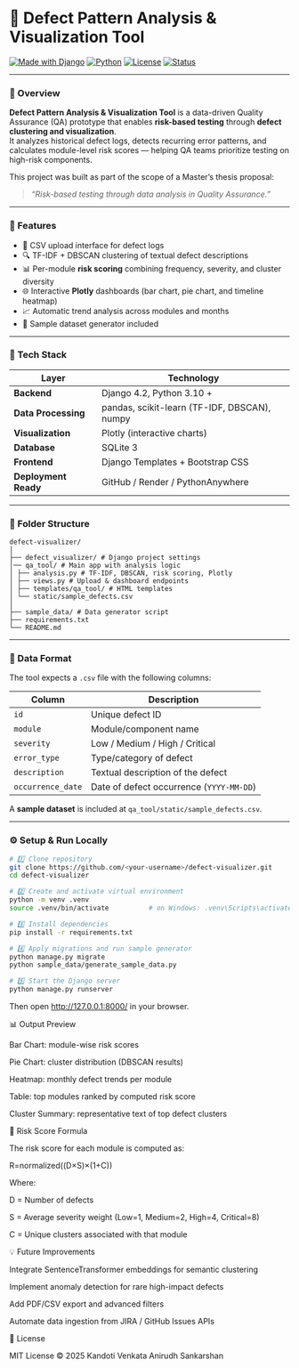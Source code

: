 # 🧠 Defect Pattern Analysis & Visualization Tool

[![Made with Django](https://img.shields.io/badge/Made%20with-Django-green)](https://www.djangoproject.com/)
[![Python](https://img.shields.io/badge/Python-3.10%2B-blue)](https://www.python.org/)
[![License](https://img.shields.io/badge/License-MIT-yellow.svg)](https://opensource.org/licenses/MIT)
[![Status](https://img.shields.io/badge/Status-Prototype-success)]()

---

### 🎯 Overview
**Defect Pattern Analysis & Visualization Tool** is a data-driven Quality Assurance (QA) prototype that enables **risk-based testing** through **defect clustering and visualization**.  
It analyzes historical defect logs, detects recurring error patterns, and calculates module-level risk scores — helping QA teams prioritize testing on high-risk components.

This project was built as part of the scope of a Master’s thesis proposal:  
> *“Risk-based testing through data analysis in Quality Assurance.”*

---

### 🧩 Features
- 📂 CSV upload interface for defect logs  
- 🔍 TF-IDF + DBSCAN clustering of textual defect descriptions  
- 📊 Per-module **risk scoring** combining frequency, severity, and cluster diversity  
- 🌐 Interactive **Plotly** dashboards (bar chart, pie chart, and timeline heatmap)  
- 📈 Automatic trend analysis across modules and months  
- 💾 Sample dataset generator included  

---

### 🧠 Tech Stack
| Layer | Technology |
|-------|-------------|
| **Backend** | Django 4.2, Python 3.10 + |
| **Data Processing** | pandas, scikit-learn (TF-IDF, DBSCAN), numpy |
| **Visualization** | Plotly (interactive charts) |
| **Database** | SQLite 3 |
| **Frontend** | Django Templates + Bootstrap CSS |
| **Deployment Ready** | GitHub / Render / PythonAnywhere |

---

### 📁 Folder Structure
```
defect-visualizer/
│
├── defect_visualizer/ # Django project settings
│── qa_tool/ # Main app with analysis logic
│ ├── analysis.py # TF-IDF, DBSCAN, risk scoring, Plotly
│ ├── views.py # Upload & dashboard endpoints
│ ├── templates/qa_tool/ # HTML templates
│ └── static/sample_defects.csv
│
├── sample_data/ # Data generator script
├── requirements.txt
└── README.md

```
---

### 🧾 Data Format
The tool expects a `.csv` file with the following columns:

| Column | Description |
|---------|-------------|
| `id` | Unique defect ID |
| `module` | Module/component name |
| `severity` | Low / Medium / High / Critical |
| `error_type` | Type/category of defect |
| `description` | Textual description of the defect |
| `occurrence_date` | Date of defect occurrence (`YYYY-MM-DD`) |

A **sample dataset** is included at `qa_tool/static/sample_defects.csv`.

---

### ⚙️ Setup & Run Locally
```bash
# 1️⃣ Clone repository
git clone https://github.com/<your-username>/defect-visualizer.git
cd defect-visualizer

# 2️⃣ Create and activate virtual environment
python -m venv .venv
source .venv/bin/activate          # on Windows: .venv\Scripts\activate

# 3️⃣ Install dependencies
pip install -r requirements.txt

# 4️⃣ Apply migrations and run sample generator
python manage.py migrate
python sample_data/generate_sample_data.py

# 5️⃣ Start the Django server
python manage.py runserver

```
Then open http://127.0.0.1:8000/
 in your browser.

📊 Output Preview

Bar Chart: module-wise risk scores

Pie Chart: cluster distribution (DBSCAN results)

Heatmap: monthly defect trends per module

Table: top modules ranked by computed risk score

Cluster Summary: representative text of top defect clusters

🧮 Risk Score Formula

The risk score for each module is computed as:


R=normalized((D×S)×(1+C))

Where:

D = Number of defects

S = Average severity weight (Low=1, Medium=2, High=4, Critical=8)

C = Unique clusters associated with that module

💡 Future Improvements

Integrate SentenceTransformer embeddings for semantic clustering

Implement anomaly detection for rare high-impact defects

Add PDF/CSV export and advanced filters

Automate data ingestion from JIRA / GitHub Issues APIs

📜 License

MIT License © 2025 Kandoti Venkata Anirudh Sankarshan


